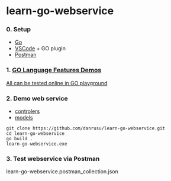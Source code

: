 # learn-go-webservice

### 0. Setup
 - [Go](https://golang.org/dl/)
 - [VSCode](https://code.visualstudio.com/download) + GO plugin
 - [Postman](https://www.postman.com/downloads/)


### 1. [GO Language Features Demos](./demo)
[All can be tested online in GO playground](https://play.golang.org)

### 2. Demo web service 
 - [controlers](./webservice/controllers)
 - [models](./webservice/models) 

```
git clone https://github.com/danrusu/learn-go-webservice.git
cd learn-go-webservice
go build .
learn-go-webservice.exe
```

### 3. Test webservice via Postman
learn-go-webservice.postman_collection.json


